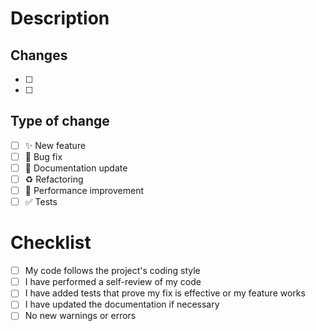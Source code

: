 # Description
<!-- Provide a concise summary of the changes introduced in this PR. Mention the motivation and context. -->

## Changes
- [ ] <!-- List key changes or features added -->
- [ ]

## Type of change
- [ ] ✨ New feature
- [ ] 🐛 Bug fix
- [ ] 📖 Documentation update
- [ ] ♻️ Refactoring
- [ ] 🚀 Performance improvement
- [ ] ✅ Tests

# Checklist
- [ ] My code follows the project's coding style
- [ ] I have performed a self-review of my code
- [ ] I have added tests that prove my fix is effective or my feature works
- [ ] I have updated the documentation if necessary
- [ ] No new warnings or errors
